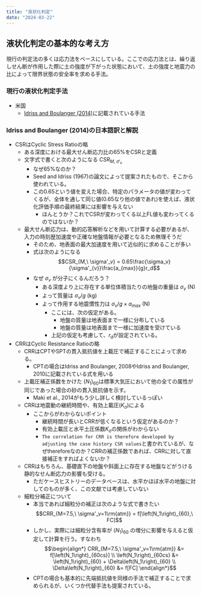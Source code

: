 ```yaml
---
title: "液状化判定"
date: "2024-03-22"
---
```


## 液状化判定の基本的な考え方

現行の判定法の多くは応力法をベースにしている。ここでの応力法とは、繰り返しせん断が作用した際に土の強度が下がった状態において、土の強度と地震力の比によって限界状態の安全率を求める手法。

### 現行の液状化判定手法

- 米国
    - [Idriss and Boulanger (2014)](https://web.archive.org/web/20240821084255/https://www.ce.memphis.edu/7137/PDFs/Notes/i3Boulanger_Idriss_CPT_and_SPT_Liq_triggering_CGM-14-01_20141.pdf)に記載されている手法

### Idriss and Boulanger (2014)の日本語訳と解説

- CSRはCyclic Stress Ratioの略
    - ある深度における最大せん断応力比の65%をCSRと定義
    - 文字式で書くと次のようになる $CSR_{M,\ \sigma'_v}$
        - なぜ65%なのか？
        - Seed and Idriss (1967)の論文によって提案されたもので、そこから使われている。
        - この0.65という値を変えた場合、特定のパラメータの値が変わってくるが、全体を通して同じ値(0.65なり他の値であれ)を使えば、液状化評価手順の最終結果には影響を与えない
            - ほんとうか？これでCSRが変わってくる以上FL値も変わってくるのではないか？
    - 最大せん断応力は、動的応答解析などを用いて計算する必要があるが、入力の時刻歴加速度や正確な地盤情報が必要となるため無理そうだ
        - そのため、地表面の最大加速度を用いて近似的に求めることが多い
        - 式は次のようになる
        $$CSR_{M,\ \sigma'_v} = 0.65\frac{\sigma_v}{\sigma'_{v}}\frac{a_{max}}{g}r_d$$
        - なぜ $\sigma_v$ が分子にくるんだろう？
            - ある深度より上に存在する単位体積当たりの地盤の重量は $\sigma_v$ (N) 
            - よって質量は $\sigma_v/g$ (kg)
            - よって作用する地震慣性力は $\sigma_v/g \times a_{max}$ (N)
                - ここには、次の仮定がある。
                    - 地盤の質量は地表面まで一様に分布している
                    - 地盤の質量は地表面まで一様に加速度を受けている
                - 上記の仮定も考慮して、$r_d$が設定されている。
- CRRはCyclic Resistance Ratioの略
    - CRRはCPTやSPTの貫入抵抗値を上載圧で補正することによって求める。
        - CPTの場合はIdriss and Boulanger, 2008やIdriss and Boulanger, 2010に記載されている式を用いる
    - 上載圧補正係数をかけた $\left(N_1\right)_{60}$は標準大気圧において他の全ての属性が同じであった場合の砂の貫入抵抗値を示す。
        - Maki et al., 2014がもう少し詳しく検討しているっぽい
    - CRRは地震動の継続時間や、有効上載圧($K_\sigma$)による
        - ここからがわからないポイント
            - 継続時間が長いとCRRが低くなるという仮定があるのか？
            - 有効上載圧と水平土圧係数$K_\sigma$の関係がわからない
            - `The correlation for CRR is therefore developed by adjusting the case history CSR values`と書かれているが、なぜthereforeなのか？CRRの補正係数であれば、CRRに対して直接補正をすればよくないか？
    - CRRはもちろん、基礎直下の地盤や斜面上に存在する地盤などがうける静的なせん断応力の影響も受ける。
        - ただケースヒストリーのデータベースは、水平かほぼ水平の地盤に対してのものが多く、この文献では考慮していない
    - 細粒分補正について
        - 本当であれば細粒分の補正は次のような式で書きたい
        $$CRR_{M=7.5,\ \sigma'_v=1\rm{atm}} = f[\left(N_1\right)_{60},\ FC]$$
        - しかし、実際には細粒分含有率が $\left(N_1\right)_{60}$ の増分に影響を与えると仮定して計算を行う。すなわち
        $$\begin{align*}
        CRR_{M=7.5,\ \sigma'_v=1\rm{atm}} &= f[\left(N_1\right)_{60cs}] \\
        \left(N_1\right)_{60cs} &= \left(N_1\right)_{60} + \Delta\left(N_1\right)_{60} \\ 
        \Delta\left(N_1\right)_{60} &= f[FC]
        \end{align*}$$
        - CPTの場合も基本的に先端抵抗値を同様の手法で補正することで求められるが、いくつか代替手法も提案されている。
    
